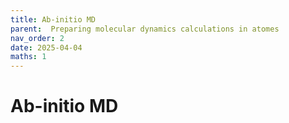 ```yaml
---
title: Ab-initio MD
parent:  Preparing molecular dynamics calculations in atomes
nav_order: 2
date: 2025-04-04
maths: 1
---
```


# Ab-initio MD

